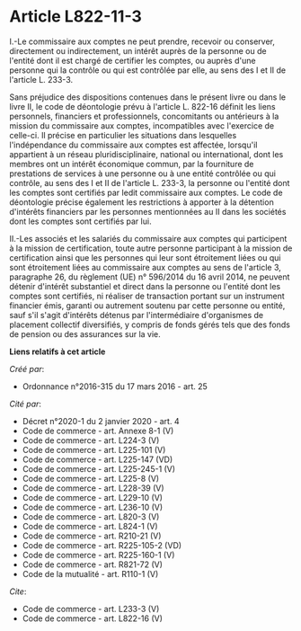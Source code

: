 # Article L822-11-3

I.-Le commissaire aux comptes ne peut prendre, recevoir ou conserver, directement ou indirectement, un intérêt auprès de la
personne ou de l'entité dont il est chargé de certifier les comptes, ou auprès d'une personne qui la contrôle ou qui est
contrôlée par elle, au sens des I et II de l'article L. 233-3. 

Sans préjudice des dispositions contenues dans le présent livre ou dans le livre II, le code de déontologie prévu à l'article
L. 822-16 définit les liens personnels, financiers et professionnels, concomitants ou antérieurs à la mission du commissaire
aux comptes, incompatibles avec l'exercice de celle-ci. Il précise en particulier les situations dans lesquelles
l'indépendance du commissaire aux comptes est affectée, lorsqu'il appartient à un réseau pluridisciplinaire, national ou
international, dont les membres ont un intérêt économique commun, par la fourniture de prestations de services à une personne
ou à une entité contrôlée ou qui contrôle, au sens des I et II de l'article L. 233-3, la personne ou l'entité dont les
comptes sont certifiés par ledit commissaire aux comptes. Le code de déontologie précise également les restrictions à
apporter à la détention d'intérêts financiers par les personnes mentionnées au II dans les sociétés dont les comptes sont
certifiés par lui. 

II.-Les associés et les salariés du commissaire aux comptes qui participent à la mission de certification, toute autre
personne participant à la mission de certification ainsi que les personnes qui leur sont étroitement liées ou qui sont
étroitement liées au commissaire aux comptes au sens de l'article 3, paragraphe 26, du règlement (UE) n° 596/2014 du 16 avril
2014, ne peuvent détenir d'intérêt substantiel et direct dans la personne ou l'entité dont les comptes sont certifiés, ni
réaliser de transaction portant sur un instrument financier émis, garanti ou autrement soutenu par cette personne ou entité,
sauf s'il s'agit d'intérêts détenus par l'intermédiaire d'organismes de placement collectif diversifiés, y compris de fonds
gérés tels que des fonds de pension ou des assurances sur la vie.

**Liens relatifs à cet article**

_Créé par_:

  - Ordonnance n°2016-315 du 17 mars 2016 - art. 25

_Cité par_:

  - Décret n°2020-1 du 2 janvier 2020 - art. 4
  - Code de commerce - art. Annexe 8-1 (V)
  - Code de commerce - art. L224-3 (V)
  - Code de commerce - art. L225-101 (V)
  - Code de commerce - art. L225-147 (VD)
  - Code de commerce - art. L225-245-1 (V)
  - Code de commerce - art. L225-8 (V)
  - Code de commerce - art. L228-39 (V)
  - Code de commerce - art. L229-10 (V)
  - Code de commerce - art. L236-10 (V)
  - Code de commerce - art. L820-3 (V)
  - Code de commerce - art. L824-1 (V)
  - Code de commerce - art. R210-21 (V)
  - Code de commerce - art. R225-105-2 (VD)
  - Code de commerce - art. R225-160-1 (V)
  - Code de commerce - art. R821-72 (V)
  - Code de la mutualité - art. R110-1 (V)

_Cite_:

  - Code de commerce - art. L233-3 (V)
  - Code de commerce - art. L822-16 (V)
